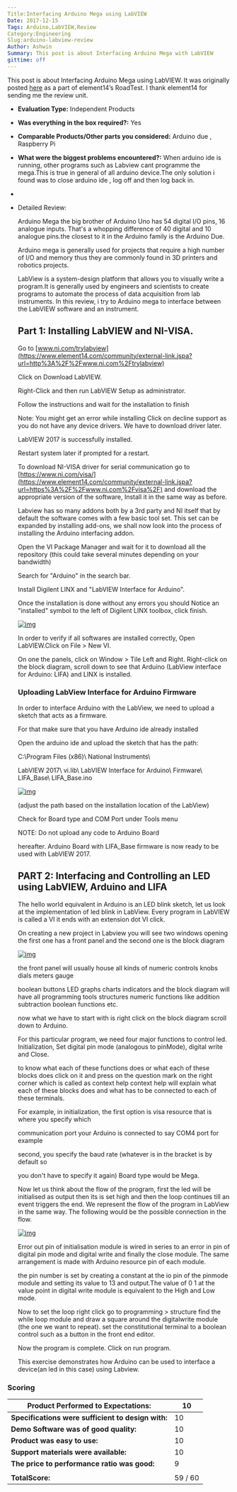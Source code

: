 ```yaml
---
Title:Interfacing Arduino Mega using LabVIEW
Date: 2017-12-15
Tags: Arduino,LabVIEW,Review
Category:Engineering
Slug:arduino-labview-review
Author: Ashwin
Summary: This post is about Interfacing Arduino Mega with LabVIEW
gittime: off
---
```


This post is about Interfacing Arduino Mega using LabVIEW. It was originally posted [here](https://www.element14.com/community/roadTestReviews/2581/l/arduino-a000067-mega2560-rev3-development-board-review) as a part of element14’s RoadTest. I thank element14 for sending me the review unit.

- **Evaluation Type:** Independent Products

- **Was everything in the box required?:** Yes

- **Comparable Products/Other parts you considered:** Arduino due , Raspberry Pi

- **What were the biggest problems encountered?:** When arduino ide is running, other programs such as Labview cant programme the mega.This is true in general of all arduino device.The only solution i found was to close arduino ide , log off and then log back in.

- 

- Detailed Review:

  Arduino Mega the big brother of Arduino Uno has 54 digital I/O pins, 16 analogue inputs. That's a whopping difference of 40 digital and 10 analogue pins.the closest to it in the Arduino family is the Arduino Due.

  Arduino mega is generally used for projects that require a high number of I/O and memory thus they are commonly found in 3D printers and robotics projects.

   

  LabView is a system-design platform that allows you to visually write a program.It is generally used by engineers and scientists to create programs to automate the process of data acquisition from lab instruments. In this review, i try to Arduino mega to interface between the LabVIEW software and an instrument.

   

   

   

  ## Part 1: Installing LabVIEW and NI-VISA.

   

  Go to [www.ni.com/trylabview](https://www.element14.com/community/external-link.jspa?url=http%3A%2F%2Fwww.ni.com%2Ftrylabview)

   

  Click on Download LabVIEW.

   

  Right-Click and then run LabVIEW Setup as administrator.

   

  Follow the instructions and wait for the installation to finish

   

  Note: You might get an error while installing Click on decline support as you do not have any device drivers. We have to download driver later.

   

  LabVIEW 2017 is successfully installed.

   

  Restart system later if prompted for a restart.

   

  To download NI-VISA driver for serial communication go to [https://www.ni.com/visa/](https://www.element14.com/community/external-link.jspa?url=https%3A%2F%2Fwww.ni.com%2Fvisa%2F) and download the appropriate version of the software, Install it in the same way as before.

   

   Labview has so many addons both by a 3rd party and NI itself that by default the software comes with a few basic tool set. This set can be expanded by installing add-ons, we shall now look into the process of installing the Arduino interfacing addon.

   

  Open the VI Package Manager and wait for it to download all the repository (this could take several minutes depending on your bandwidth)

   

  Search for "Arduino" in the search bar.

   

  Install Digilent LINX and "LabVIEW Interface for Arduino".

   

  Once the installation is done without any errors you should Notice an "installed" symbol to the left of Digilent LINX toolbox, click finish.

  [![img](https://www.element14.com/community/servlet/JiveServlet/downloadImage/293607990-2581-494997/Screenshot+%282%29.webp)](https://www.element14.com/community/servlet/JiveServlet/showImage/293607990-2581-494997/Screenshot+(2).webp)

  In order to verify if all softwares are installed correctly, Open LabVIEW.Click on File > New VI.

  On one the panels, click on Window > Tile Left and Right. Right-click on the block diagram, scroll down to see that Arduino (LabView interface for Arduino: LIFA) and LINX is installed.

   

  ### **Uploading LabView Interface for Arduino Firmware**

  In order to interface Arduino with the LabView, we need to upload a sketch that acts as a firmware.

  For that make sure that you have Arduino ide already installed

   

  Open the arduino ide and upload the sketch that has the path:

  C:\Program Files (x86)\ National Instruments\

  LabVIEW 2017\ vi.lib\ LabVIEW Interface for Arduino\ Firmware\ LIFA_Base\ LIFA_Base.ino

  [![img](https://www.element14.com/community/servlet/JiveServlet/downloadImage/293607990-2581-494998/Screenshot+%284%29.webp)](https://www.element14.com/community/servlet/JiveServlet/showImage/293607990-2581-494998/Screenshot+(4).webp)

  (adjust the path based on the installation location of the LabView)

  Check for Board type and COM Port under Tools menu

   

  NOTE: Do not upload any code to Arduino Board

  hereafter. Arduino Board with LIFA_Base firmware is now ready to be used with LabVIEW 2017.

   

  ## **PART 2: Interfacing and Controlling an LED using LabVIEW, Arduino and LIFA**

  The hello world equivalent in Arduino is an LED blink sketch, let us look at the implementation of led blink in LabView. Every program in LabVIEW is called a VI it ends with an extension dot VI click.

  On creating a new project in Labview you will see two windows opening the first one has a front panel and the second one is the block diagram

  [![img](https://www.element14.com/community/servlet/JiveServlet/downloadImage/293607990-2581-495107/Screenshot+%283%29.webp)](https://www.element14.com/community/servlet/JiveServlet/showImage/293607990-2581-495107/Screenshot+(3).webp)

  the front panel will usually house all kinds of numeric controls knobs dials meters gauge

  boolean buttons LED graphs charts indicators and the block diagram will have all programming tools structures numeric functions like addition subtraction boolean functions etc.

   

  now what we have to start with is right click on the block diagram scroll down to Arduino.

  For this particular program, we need four major functions to control led. Initialization, Set digital pin mode (analogous to pinMode), digital write and Close.

  to know what each of these functions does or what each of these blocks does click on it and press on the question mark on the right corner which is called as context help context help will explain what each of these blocks does and what has to be connected to each of these terminals.

  For example, in initialization, the first option is visa resource that is where you specify which

  communication port your Arduino is connected to say COM4 port for example

  second, you specify the baud rate (whatever is in the bracket is by default so

   

  you don't have to specify it again) Board type would be Mega.

  Now let us think about the flow of the program, first the led will be initialised as output then its is set high and then the loop continues till an event triggers the end. We represent the flow of the program in LabView in the same way. The following would be the possible connection in the flow.

  [![img](https://www.element14.com/community/servlet/JiveServlet/downloadImage/293607990-2581-495108/Screenshot+%286%29.webp)](https://www.element14.com/community/servlet/JiveServlet/showImage/293607990-2581-495108/Screenshot+(6).webp)

  Error out pin of initialisation module is wired in series to an error in pin of digital pin mode and digital write and finally the close module. The same arrangement is made with Arduino resource pin of each module.

  the pin number is set by creating a constant at the io pin of the pinmode module and setting its value to 13 and output.The value of 0 1 at the value point in digital write module is equivalent to the High and Low mode.

  Now to set the loop right click go to programming > structure find the while loop module and draw a square around the digitalwrite module (the one we want to repeat). set the constitutional terminal to a boolean control such as a button in the front end editor.

  Now the program is complete. Click on run program.

   

  This exercise demonstrates how Arduino can be used to interface a device(an led in this case) using Labview.

### Scoring

| **Product Performed to Expectations:**             | 10      |
| -------------------------------------------------- | ------- |
| **Specifications were sufficient to design with:** | 10      |
| **Demo Software was of good quality:**             | 10      |
| **Product was easy to use:**                       | 10      |
| **Support materials were available:**              | 10      |
| **The price to performance ratio was good:**       | 9       |
|                                                    |         |
| **TotalScore:**                                    | 59 / 60 |
